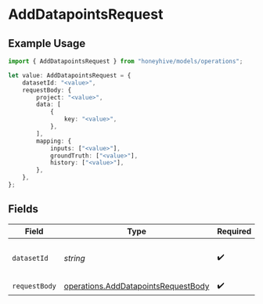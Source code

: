 # AddDatapointsRequest

## Example Usage

```typescript
import { AddDatapointsRequest } from "honeyhive/models/operations";

let value: AddDatapointsRequest = {
    datasetId: "<value>",
    requestBody: {
        project: "<value>",
        data: [
            {
                key: "<value>",
            },
        ],
        mapping: {
            inputs: ["<value>"],
            groundTruth: ["<value>"],
            history: ["<value>"],
        },
    },
};
```

## Fields

| Field                                                                                      | Type                                                                                       | Required                                                                                   | Description                                                                                |
| ------------------------------------------------------------------------------------------ | ------------------------------------------------------------------------------------------ | ------------------------------------------------------------------------------------------ | ------------------------------------------------------------------------------------------ |
| `datasetId`                                                                                | *string*                                                                                   | :heavy_check_mark:                                                                         | The unique identifier of the dataset to add datapoints to like  `663876ec4611c47f4970f0c3` |
| `requestBody`                                                                              | [operations.AddDatapointsRequestBody](../../models/operations/adddatapointsrequestbody.md) | :heavy_check_mark:                                                                         | N/A                                                                                        |